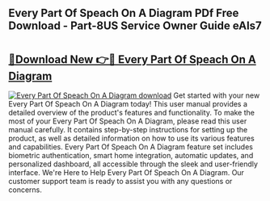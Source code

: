 ## Every Part Of Speach On A Diagram PDf Free Download - Part-8US Service Owner Guide eAIs7

# <h2><a href="http://dfsy0m.blite.top/?on=Every+Part+Of+Speach+On+A+Diagram">🔗Download New 👉🔴 Every Part Of Speach On A Diagram</a></h2>

[![Every Part Of Speach On A Diagram download](https://i.imgur.com/lujVjoI.png)](http://dfsy0m.blite.top/?on=Every+Part+Of+Speach+On+A+Diagram)
Get started with your new Every Part Of Speach On A Diagram today! This user manual provides a detailed overview of the product's features and functionality. To make the most of your Every Part Of Speach On A Diagram, please read this user manual carefully. It contains step-by-step instructions for setting up the product, as well as detailed information on how to use its various features and capabilities. Every Part Of Speach On A Diagram feature set includes biometric authentication, smart home integration, automatic updates, and personalized dashboard, all accessible through the sleek and user-friendly interface. We're Here to Help Every Part Of Speach On A Diagram. Our customer support team is ready to assist you with any questions or concerns.
